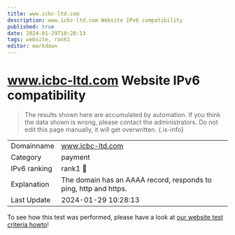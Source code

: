 ```yaml
---
title: www.icbc-ltd.com
description: www.icbc-ltd.com Website IPv6 compatibility
published: true
date: 2024-01-29T10:28:13
tags: website, rank1
editor: markdown
---
```


# www.icbc-ltd.com Website IPv6 compatibility

> The results shown here are accumulated by automation. If you think the data shown is wrong, please contact the administrators. 
> Do not edit this page manually, it will get overwritten.
{.is-info}


|   |   |
| - | - |
| Domainname | www.icbc-ltd.com
| Category | payment |
| IPv6 ranking | rank1 :1st_place_medal: |
| Explanation | The domain has an AAAA record, responds to ping, http and https. |
| Last Update | 2024-01-29 10:28:13 |

To see how this test was performed, please have a look at [our website test criteria howto](/howto/testcriteria/website)!

